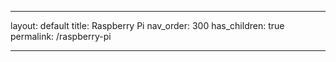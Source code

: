 ---

layout: default
title: Raspberry Pi
nav_order: 300
has_children: true
permalink: /raspberry-pi

---